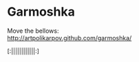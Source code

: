 Garmoshka
=========

Move the bellows:<br>
http://artpolikarpov.github.com/garmoshka/

[:||||||||||||:]